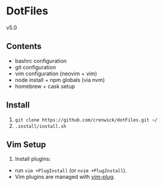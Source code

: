# DotFiles
v5.0

## Contents

- bashrc configuration
- git configuration
- vim configuration (neovim + vim)
- node install + npm globals (via nvm)
- homebrew + cask setup

## Install

1. `git clone https://github.com/crenwick/dotFiles.git ~/`
1. `.install/install.sh`

## Vim Setup

1. Install plugins:
  - run `vim +PlugInstall` (or `nvim +PlugInstall`).
  - Vim plugins are managed with [vim-plug](https://github.com/junegunn/vim-plug).
